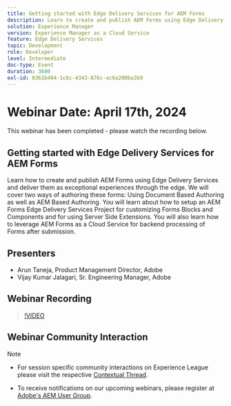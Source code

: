 ```yaml
---
title: Getting started with Edge Delivery Services for AEM Forms
description: Learn to create and publish AEM Forms using Edge Delivery Services, covering document-based and AEM-based authoring, project setup for customization, and leveraging AEM Forms as a Cloud Service for backend processing.
solution: Experience Manager
version: Experience Manager as a Cloud Service
feature: Edge Delivery Services
topic: Development
role: Developer
level: Intermediate
doc-type: Event
duration: 3600
exl-id: 0361b404-1c6c-4343-876c-ac6a200ba3b9
---
```

# Webinar Date: April 17th, 2024

This webinar has been completed - please watch the recording below.

## Getting started with Edge Delivery Services for AEM Forms

Learn how to create and publish AEM Forms using Edge Delivery Services and deliver them as exceptional experiences through the edge. We will cover two ways of authoring these forms: Using Document Based Authoring as well as AEM Based Authoring. You will learn about how to setup an AEM Forms Edge Delivery Services Project for customizing Forms Blocks and Components and for using Server Side Extensions. You will also learn how to leverage AEM Forms as a Cloud Service for backend processing of Forms after submission.

## Presenters

* Arun Taneja, Product Management Director, Adobe
* Vijay Kumar Jalagari, Sr. Engineering Manager, Adobe

## Webinar Recording

>[!VIDEO](https://video.tv.adobe.com/v/3428434/)

## Webinar Community Interaction

>[!NOTE]
> 
>* For session specific community interactions on Experience League please visit the respective [Contextual Thread](https://adobe.ly/4aCz0OE).
>
>* To receive notifications on our upcoming webinars, please register at [Adobe's AEM User Group](https://aem-augs.adobe.com/).
